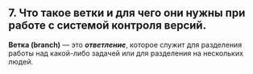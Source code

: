 ## 7. Что такое ветки и для чего они нужны при работе с системой контроля версий.

**Ветка (branch)** — это _**ответление**_, которое служит для разделения работы над какой-либо задачей или для разделения на нескольких людей.
